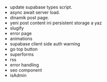 - update supabase types script.
- async await server load.
- dinamik post page.
- yeni post content ini persistent storage a yaz
- slugify
- error page
- animations
- supabase client side auth warning
- go top button
- superforms
- rss
- error handling
- seo component
- isAdmin
